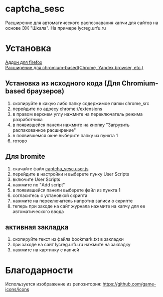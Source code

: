 # captcha_sesc
Расширение для автоматического распознавания капчи для сайтов на основе ЭЖ "Шкала". На примере lycreg.urfu.ru

# Установка

[Аддон для firefox](https://addons.mozilla.org/ru/firefox/addon/captcha_sesc/)  
[Расширение для chromium-based(Chrome, Yandex.browser, etc.)](https://chrome.google.com/webstore/detail/captcha-sesc/lbjmdcabofhlcjgjcjlhnbfffjmobohl)

## Установка из исходного кода (Для Chromium-based браузеров)

1) скопируйте в какую либо папку содержимое папки chrome_src
2) перейдите по адресу chrome://extensions
3) в правом верхнем углу нажмите на переключатель режима разработчика
4) в появившейся панели нажмите на кнопку "Загрузить распакованное расширение"
5) в появившемся окне выберите папку из пункта 1
6) готово

## Для bromite

1) скачайте файл [captcha_sesc.user.js](https://raw.githubusercontent.com/dburkov05/captcha_sesc/main/bromite_src/captcha_sesc.user.js)
2) перейдите в настройки и выберете пунку User Scripts
3) включите User Scripts
4) нажмите по "Add script"
5) в появившейся панели выберете файл из пункта 1
6) согласитесь с установкой скрипта
7) нажмите на переключатель напротив записи о скрипте
8) теперь при заходе на сайт журнала нажмите на капчу для ее автоматического ввода

## активная закладка

1) скопируйте текст из файла bookmark.txt в закладки
2) при заходе на сайт lycreg.urfu.ru нажмите на закладку
3) нажмите на картинку с капчей

# Благодарности

Используется изображение из репозитория: https://github.com/game-icons/icons
